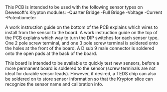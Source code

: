 This PCB is intended to be used with the following sensor types on Dewesoft's Krypton modules:
-Quarter Bridge
-Full Bridge
-Voltage
-Current
-Potentiometer

A work instruction guide on the bottom of the PCB explains which wires to install from the sensor to the board.
A work instruction guide on the top of the PCB explains which way to turn the DIP switches for each sensor type.
One 2 pole screw terminal, and one 3 pole screw terminal is soldered onto the holes at the front of the board.
A D sub 9 male connector is soldered onto the open pads at the back of the board.

This board is intended to be available to quickly test new sensors, before a more permanent board is soldered to the sensor (screw terminals are not ideal for durable sensor leads).
However, if desired, a TEDS chip can also be soldered on to store sensor information so that the Krypton slice can recognize the sensor name and calibration info.
